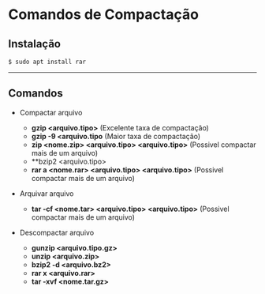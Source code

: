 # Comandos de Compactação

## Instalação

```
$ sudo apt install rar
```

---
## Comandos

- Compactar arquivo
    - **gzip \<arquivo.tipo>** (Excelente taxa de compactação)
    - **gzip -9 \<arquivo.tipo** (Maior taxa de compactação)
    - **zip \<nome.zip> \<arquivo.tipo> \<arquivo.tipo>** (Possivel compactar mais de um arquivo)
    - **bzip2 \<arquivo.tipo>
    - **rar a \<nome.rar> \<arquivo.tipo> \<arquivo.tipo>** (Possivel compactar mais de um arquivo)
	
- Arquivar arquivo
	- **tar -cf \<nome.tar> \<arquivo.tipo> \<arquivo.tipo>** (Possivel compactar mais de um arquivo)

- Descompactar arquivo
	- **gunzip \<arquivo.tipo.gz>**
	- **unzip \<arquivo.zip>**
	- **bzip2 -d \<arquivo.bz2>**
	- **rar x \<arquivo.rar>**
	- **tar -xvf \<nome.tar.gz>**